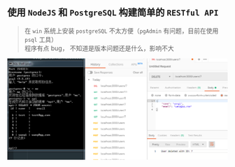 ## 使用 `NodeJS` 和 `PostgreSQL` 构建简单的 `RESTful API`  

> 在 `win` 系统上安装 `postgreSQL` 不太方便（`pgAdmin` 有问题，目前在使用 `psql` 工具）  
> 程序有点 bug， 不知道是版本问题还是什么，影响不大

![demo](https://github.com/wangcongyi/database/blob/master/a.png)
